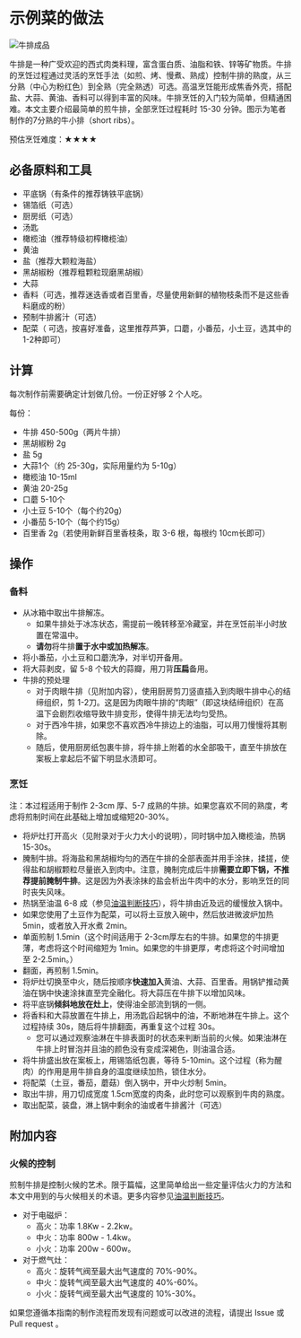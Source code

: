<!-- 这是 HowToCook 菜谱仓库中的示例菜谱模板文件。 -->
<!-- 注意：在编写时，中文与英文或数字之间必须有且仅有一个空格。 -->
<!-- 注意：在编写时，标题与正文之间必须有且仅有一个空行。 -->

# 示例菜的做法

<!-- 标题必须是 `菜名` + `的做法`。和文件名一致。 -->

<!-- 如果有图片更好。 -->

![牛排成品](./牛排.jpg)

<!-- 在这里简单介绍菜的特点、营养价值、难度、预计制作时长。 -->
牛排是一种广受欢迎的西式肉类料理，富含蛋白质、油脂和铁、锌等矿物质。牛排的烹饪过程通过灵活的烹饪手法（如煎、烤、慢煮、熟成）控制牛排的熟度，从三分熟（中心为粉红色）到全熟（完全熟透）可选。高温烹饪能形成焦香外壳，搭配盐、大蒜、黄油、香料可以得到丰富的风味。牛排烹饪的入门较为简单，但精通困难。本文主要介绍最简单的煎牛排，全部烹饪过程耗时 15-30 分钟。图示为笔者制作的7分熟的牛小排（short ribs）。

<!--
1星：没有特别困难的步骤。只需要将原材料简单混合烹饪即可。大约5分钟即可完成。即使没有做饭经验的人，也可以按照步骤做出像模像样的效果。
2星：包含的步骤非常简单。不太需要烹饪经验，只需要按照步骤进行操作即可。大约10分钟即可完成。即使没有做饭经验的人，也可以按照步骤做出像模像样的效果，但是想要做出完美的效果就需要一定的练习。
3星：包含的步骤不算太复杂。需要一定烹饪经验，能够熟练掌握火候、时间、材料组合的技巧。大约15分钟即可完成。对于有经验的厨师，并不会太难，但是想要做出完美的效果也需要一定的经验加上练习。
4星：包含了很多复杂的步骤。需要精妙的掌握火候、时间、材料组合的技巧。40分钟以内即可完成。即使是有经验的厨师，也需要花费很多时间来准备这道菜，但是做熟练之后，就可以做出非常美味的效果。
5星：包含了很多复杂的步骤。需要精妙的掌握火候、时间、材料组合的技巧。可能需要40分钟以上才能完成。即使是有经验的厨师，也需要花费很多时间来准备这道菜，并且非常容易出现失误。
-->

预估烹饪难度：★★★★

## 必备原料和工具

<!-- 在这里列出必需原料。以方便大家快速判断自己手边的材料是否足够。-->

<!-- 注意：某些原料已经在厨房采购部分提及。这里不要重复提及： -->
<!-- 燃气灶, 饮用水, 锅, 食用油, 碗与盘子, 筷子, 炒勺, 洗涤剂, 抹布, 钢丝球, 菜刀 -->

<!-- 可以推荐购买哪个品牌的来方便决策。 -->

- 平底锅（有条件的推荐铸铁平底锅）
- 锡箔纸（可选）
- 厨房纸（可选）
- 汤匙
- 橄榄油（推荐特级初榨橄榄油）
- 黄油
- 盐（推荐大颗粒海盐）
- 黑胡椒粉（推荐粗颗粒现磨黑胡椒）
- 大蒜
- 香料（可选，推荐迷迭香或者百里香，尽量使用新鲜的植物枝条而不是这些香料磨成的粉）
- 预制牛排酱汁（可选）
- 配菜（ 可选，按喜好准备，这里推荐芦笋，口蘑，小番茄，小土豆，选其中的1-2种即可）

## 计算

<!-- 这一章节里介绍一些计算公式，求得原料的量、重要的时间参数、混合比例，以便在后续操作中引用。 -->

<!-- 这里有两种情况： -->
<!-- 1. 可能会大批量做菜。例如：食堂给全校学生做西红柿鸡蛋、米饭、米粥。这种情况需要给出计算公式。 -->
<!-- 2. 固定菜量的产品菜。每份的容量一致而永远不会发生变化。这种情况需要给出一份的量。 -->

每次制作前需要确定计划做几份。一份正好够 2 个人吃。

每份：

<!-- 对于大小不一的食材，必须给出质量参考 -->
<!-- 对于可以自行斟酌加量的食材，必须给出建议添加的范围 -->
<!-- 请不要使用有大有小的容器作为单位！这会令人困惑，难以后续精准化。请使用毫升！ -->

- 牛排 450-500g（两片牛排）
- 黑胡椒粉 2g
- 盐 5g
- 大蒜1个（约 25-30g，实际用量约为 5-10g）
- 橄榄油 10-15ml
- 黄油 20-25g
- 口蘑 5-10个
- 小土豆 5-10个（每个约20g）
- 小番茄 5-10个（每个约15g）
- 百里香 2g（若使用新鲜百里香枝条，取 3-6 根，每根约 10cm长即可）

## 操作

<!-- 在这里详细描述做菜的全部流程。 -->
<!-- 不允许使用不精准描述的词汇，例如：`适 量`、`少 量`、`中 量`、`适 当`。 -->
<!-- 在这里，如果操作的食材不是“全部食材”而是“部分食材”，也必须指明。否则默认指定的是全部原料。例如这里‘土豆’表示‘全部准备好的土豆’。 -->

### 备料

- 从冰箱中取出牛排解冻。
	- 如果牛排处于冰冻状态，需提前一晚转移至冷藏室，并在烹饪前半小时放置在常温中。
	- **请勿**将牛排**置于水中或加热解冻**。
- 将小番茄，小土豆和口蘑洗净，对半切开备用。
- 将大蒜剥皮，留 5-8 个较大的蒜瓣，用刀背**压扁**备用。
- 牛排的预处理
	- 对于肉眼牛排（见附加内容），使用厨房剪刀竖直插入到肉眼牛排中心的结缔组织，剪 1-2刀。这是因为肉眼牛排的“肉眼”（即这块结缔组织）在高温下会剧烈收缩导致牛排变形，使得牛排无法均匀受热。
	- 对于西冷牛排，如果您不喜欢西冷牛排边上的油脂，可以用刀慢慢将其剔除。
	- 随后，使用厨房纸包裹牛排，将牛排上附着的水全部吸干，直至牛排放在案板上拿起后不留下明显水渍即可。

### 烹饪

 注：本过程适用于制作 2-3cm 厚、5-7 成熟的牛排。如果您喜欢不同的熟度，考虑将煎制时间在此基础上增加或缩短20-30%。
 
- 将炉灶打开高火（见附录对于火力大小的说明），同时锅中加入橄榄油，热锅 15-30s。
- 腌制牛排。将海盐和黑胡椒均匀的洒在牛排的全部表面并用手涂抹，揉搓，使得盐和胡椒颗粒尽量嵌入到肉中。注意，腌制完成后牛排**需要立即下锅，不推荐提前腌制牛排**。这是因为外表涂抹的盐会析出牛肉中的水分，影响烹饪的同时丧失风味。
- 热锅至油温 6-8 成（参见[油温判断技巧](./../../../tips/advanced/油温判断技巧)），将牛排由近及远的缓慢放入锅中。
- 如果您使用了土豆作为配菜，可以将土豆放入碗中，然后放进微波炉加热 5min，或者放入开水煮 2min。
- 单面煎制 1.5min（这个时间适用于 2-3cm厚左右的牛排。如果您的牛排更薄，考虑将这个时间缩短为 1min。如果您的牛排更厚，考虑将这个时间增加至 2-2.5min。）
- 翻面，再煎制 1.5min。
- 将炉灶切换至中火，随后按顺序**快速加入**黄油、大蒜、百里香。用锅铲推动黄油在锅中快速涂抹直至完全融化。将大蒜压在牛排下以增加风味。
- 将平底锅**倾斜地放在灶上**，使得油全部流到锅的一侧。
- 将香料和大蒜放置在牛排上，用汤匙舀起锅中的油，不断地淋在牛排上。这个过程持续 30s，随后将牛排翻面，再重复这个过程 30s。
	- 您可以通过观察油淋在牛排表面时的状态来判断当前的火候。如果油淋在牛排上时冒泡并且油的颜色没有变成深褐色，则油温合适。
- 将牛排盛出放在案板上，用锡箔纸包裹，等待 5-10min。这个过程（称为醒肉）的作用是用牛排自身的温度继续加热，锁住水分。
- 将配菜（土豆，番茄，蘑菇）倒入锅中，开中火炒制 5min。
- 取出牛排，用刀切成宽度 1.5cm宽度的肉条，此时您可以观察到牛肉的熟度。
- 取出配菜，装盘，淋上锅中剩余的油或者牛排酱汁（可选）

## 附加内容

<!-- 在这里额外补充一些注意事项、参考资料、安全须知等。 -->

### 火候的控制

煎制牛排是控制火候的艺术。限于篇幅，这里简单给出一些定量评估火力的方法和本文中用到的与火候相关的术语。更多内容参见[油温判断技巧](./../../../tips/advanced/油温判断技巧)。

- 对于电磁炉：
	- 高火：功率 1.8Kw - 2.2kw。
	- 中火：功率 800w - 1.4kw。  
	- 小火：功率 200w - 600w。
- 对于燃气灶：
	- 高火：旋转气阀至最大出气速度的 70%-90%。
	- 中火：旋转气阀至最大出气速度的 40%-60%。
	- 小火：旋转气阀至最大出气速度的 10%-30%。

<!-- 必须保留下面的文字。 -->
如果您遵循本指南的制作流程而发现有问题或可以改进的流程，请提出 Issue 或 Pull request 。

<!-- 在提交 Pull Request 前，请删除模板中的所有注释。 -->
